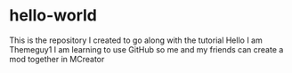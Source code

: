 # hello-world
This is the repository I created to go along with the tutorial
Hello
I am Themeguy1
I am learning to use GitHub so me and my friends can create a mod together in MCreator
